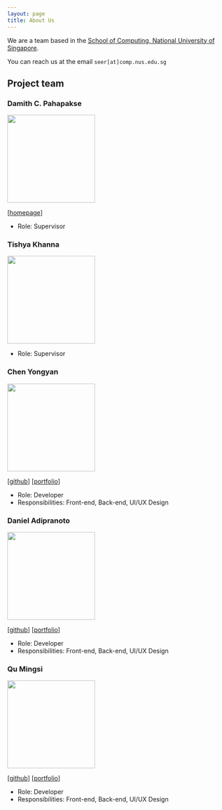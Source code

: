 ```yaml
---
layout: page
title: About Us
---
```


We are a team based in the [School of Computing, National University of Singapore](http://www.comp.nus.edu.sg).

You can reach us at the email `seer[at]comp.nus.edu.sg`

## Project team

### Damith C. Pahapakse

<img src="images/johndoe.png" width="200px">

[[homepage](http://www.comp.nus.edu.sg/~damithch)]

* Role: Supervisor

### Tishya Khanna

<img src="images/johndoe.png" width="200px">

* Role: Supervisor

### Chen Yongyan

<img src="images/ChenYongyan.png" width="200px">

[[github](https://github.com/Raymond0212)]
[[portfolio](team/chenyongyan.md)]

* Role: Developer
* Responsibilities: Front-end, Back-end, UI/UX Design

### Daniel Adipranoto

<img src="images/DanielAdi.png" width="200px">

[[github](https://github.com/danadi7)] 
[[portfolio](team/danieladi.md)]

* Role: Developer
* Responsibilities: Front-end, Back-end, UI/UX Design

### Qu Mingsi

<img src="images/QuMingsi.png" width="200px">

[[github](http://github.com/e0316059)]
[[portfolio](team/qumingsi.md)]

* Role: Developer
* Responsibilities: Front-end, Back-end, UI/UX Design
